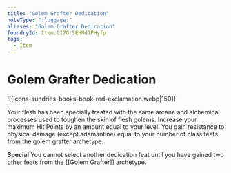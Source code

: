 ```yaml
---
title: "Golem Grafter Dedication"
noteType: ":luggage:"
aliases: "Golem Grafter Dedication"
foundryId: Item.CI7Gr5EHMd7PHyfp
tags:
  - Item
---
```


# Golem Grafter Dedication
![[icons-sundries-books-book-red-exclamation.webp|150]]

Your flesh has been specially treated with the same arcane and alchemical processes used to toughen the skin of flesh golems. Increase your maximum Hit Points by an amount equal to your level. You gain resistance to physical damage (except adamantine) equal to your number of class feats from the golem grafter archetype.

**Special** You cannot select another dedication feat until you have gained two other feats from the [[Golem Grafter]] archetype.
